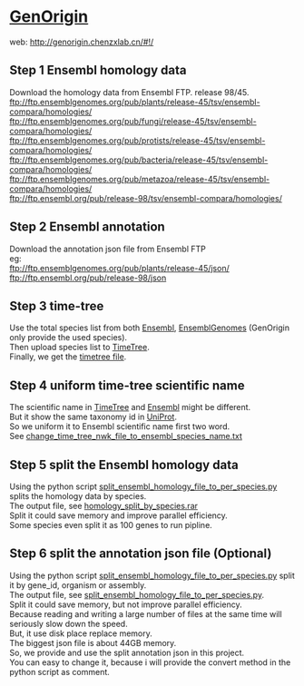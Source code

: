 # [GenOrigin](http://genorigin.chenzxlab.cn/#!/)
web: http://genorigin.chenzxlab.cn/#!/


## Step 1 Ensembl homology data
Download the homology data from Ensembl FTP. release 98/45.  
ftp://ftp.ensemblgenomes.org/pub/plants/release-45/tsv/ensembl-compara/homologies/  
ftp://ftp.ensemblgenomes.org/pub/fungi/release-45/tsv/ensembl-compara/homologies/  
ftp://ftp.ensemblgenomes.org/pub/protists/release-45/tsv/ensembl-compara/homologies/  
ftp://ftp.ensemblgenomes.org/pub/bacteria/release-45/tsv/ensembl-compara/homologies/  
ftp://ftp.ensemblgenomes.org/pub/metazoa/release-45/tsv/ensembl-compara/homologies/  
ftp://ftp.ensembl.org/pub/release-98/tsv/ensembl-compara/homologies/  

## Step 2 Ensembl annotation
Download the annotation json file from Ensembl FTP  
eg:  
ftp://ftp.ensemblgenomes.org/pub/plants/release-45/json/  
ftp://ftp.ensembl.org/pub/release-98/json  

## Step 3 time-tree
Use the total species list from both [Ensembl](www.ensembl.org), [EnsemblGenomes](www.ensemblgenomes.org) (GenOrigin only provide the used species).   
Then upload species list to [TimeTree](www.timetree.org).   
Finally, we get the [timetree file](https://github.com/huanananan/GenOrigin/tree/master/nwk).   

## Step 4 uniform time-tree scientific name
The scientific name in [TimeTree](timetree.org) and [Ensembl](ensembl.org) might be different.  
But it show the same taxonomy id in [UniProt](www.uniprot.org).  
So we uniform it to Ensembl scientific name first two word.  
See [change_time_tree_nwk_file_to_ensembl_species_name.txt](https://github.com/huanananan/GenOrigin/blob/master/change_time_tree_nwk_file_to_ensembl_species_name.txt)  

## Step 5 split the Ensembl homology data
Using the python script [split_ensembl_homology_file_to_per_species.py](https://github.com/huanananan/GenOrigin/blob/master/split_ensembl_homology_file_to_per_species.py) splits the homology data by species.  
The output file, see [homology_split_by_species.rar](https://github.com/huanananan/GenOrigin/blob/master/homology_split_by_species.rar)  
Split it could save memory and improve parallel efficiency.  
Some species even split it as 100 genes to run pipline.  

## Step 6 split the annotation json file (Optional)
Using the python script [split_ensembl_homology_file_to_per_species.py](https://github.com/huanananan/GenOrigin/blob/master/split_ensembl_homology_file_to_per_species.py) split it by gene_id, organism or assembly.  
The output file, see  [split_ensembl_homology_file_to_per_species.py](https://github.com/huanananan/GenOrigin/blob/master/split_ensembl_homology_file_to_per_species.py).  
Split it could save memory, but not improve parallel efficiency.  
Because reading and writing a large number of files at the same time will seriously slow down the speed.  
But, it use disk place replace memory.  
The biggest json file is about 44GB memory.  
So, we provide and use the split annotation json in this project.  
You can easy to change it, because i will provide the convert method in the python script as comment.  
